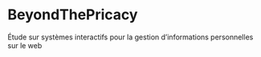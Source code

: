 # BeyondThePricacy
Étude sur systèmes interactifs pour la gestion d’informations personnelles sur le web
